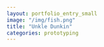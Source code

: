 ```yaml
---
layout: portfolio_entry_small
image: "/img/fish.png"
title: "Unkle Dunkin"
categories: prototyping
---
```

